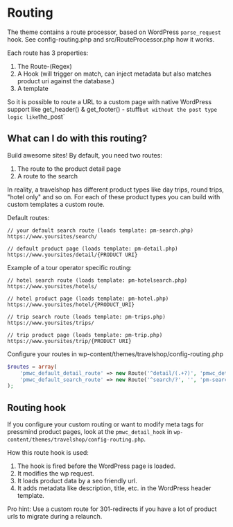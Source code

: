 # Routing
The theme contains a route processor, based on WordPress `parse_request` hook.
See config-routing.php and src/RouteProcessor.php how it works.

Each route has 3 properties:
1. The Route-(Regex)
2. A Hook (will trigger on match, can inject metadata but also matches product uri against the database.)
3. A template

So it is possible to route a URL to a custom page with native WordPress
support like get_header() & get_footer() - stuff`
but without the post type logic like `the_post`

## What can I do with this routing?
Build awesome sites! By default, you need two routes:

1. The route to the product detail page
2. A route to the search

In reality, a travelshop has different product types like
day trips, round trips, "hotel only" and so on.
For each of these product types you can build with custom templates a custom route.

Default routes:
```
// your default search route (loads template: pm-search.php)
https://www.yoursites/search/

// default product page (loads template: pm-detail.php)
https://www.yoursites/detail/{PRODUCT URI}

```

Example of a tour operator specific routing:
```
// hotel search route (loads template: pm-hotelsearch.php)
https://www.yoursites/hotels/

// hotel product page (loads template: pm-hotel.php)
https://www.yoursites/hotel/{PRODUCT_URI}

// trip search route (loads template: pm-trips.php)
https://www.yoursites/trips/

// trip product page (loads template: pm-trip.php)
https://www.yoursites/trip/{PRODUCT URI}

```

Configure your routes in wp-content/themes/travelshop/config-routing.php
```php
$routes = array(
    'pmwc_default_detail_route' => new Route('^detail/(.+?)', 'pmwc_detail_hook', 'pm-detail'),
    'pmwc_default_search_route' => new Route('^search/?', '', 'pm-search'),
);
```
## Routing hook
If you configure your custom routing or want to modify meta tags for pressmind product pages, look at the `pmwc_detail_hook`
in `wp-content/themes/travelshop/config-routing.php`.

How this route hook is used:
1. The hook is fired before the WordPress page is loaded.
2. It modifies the wp request.
3. It loads product data by a seo friendly url.
4. It adds metadata like description, title, etc. in the WordPress header template.

Pro hint:
Use a custom route for 301-redirects if you have a lot of product urls to migrate during a relaunch. 

